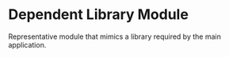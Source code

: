 # Dependent Library Module

Representative module that mimics a library required by the main application.
